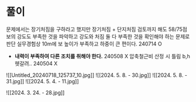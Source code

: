 # 풀이
문제에서는 장기처짐을 구하라고 했지만 장기처짐 + 단지처짐 검토까지 해도 58/75점
보의 강도도 부족한 것을 파악하고 강도와 처짐 둘 다 부족한 것을 확인해야 하는 문제로 판단
실무경험상 10m에 보 높이가 부족하고 하중이 큰 편이다.
240714 O
- **내력이 부족하여 다른 조치를 취해야 한다.** 
240508 X 압축철근비 산정 시 틀림 b,h 헷갈려..
240504 X

![[Untitled_20240718_125737_10.jpg]]
![[2024. 5. 8. - 30.jpg]]
![[2024. 5. 8. - 31.jpg]]
![[2024. 5. 4. - 11.jpg]]



![[2024. 3. 24. - 28.jpg]]